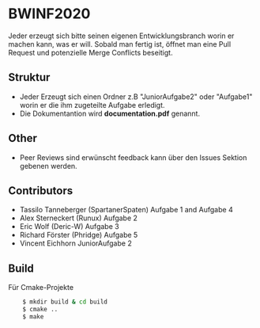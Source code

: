 # BWINF2020

Jeder erzeugt sich bitte seinen eigenen Entwicklungsbranch worin er machen kann, was er will. Sobald man fertig ist, öffnet man eine Pull Request und potenzielle Merge Conflicts beseitigt.

## Struktur 

  - Jeder Erzeugt sich einen Ordner z.B "JuniorAufgabe2" oder "Aufgabe1" worin er die ihm zugeteilte Aufgabe erledigt.
  - Die Dokumentantion wird **documentation.pdf** genannt.
  
  
## Other

  - Peer Reviews sind erwünscht feedback kann über den Issues Sektion gebenen werden. 

## Contributors 

  - Tassilo Tanneberger (SpartanerSpaten) Aufgabe 1 and Aufgabe 4
  - Alex Sterneckert (Runux) Aufgabe 2
  - Eric Wolf (Deric-W) Aufgabe 3
  - Richard Förster (Phridge) Aufgabe 5
  - Vincent Eichhorn JuniorAufgabe 2
 
## Build

Für Cmake-Projekte

```bash
    $ mkdir build & cd build
    $ cmake ..
    $ make
```
